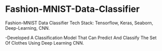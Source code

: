 # Fashion-MNIST-Data-Classifier
Fashion-MNIST Data Classifier Tech Stack: Tensorflow, Keras, Seaborn, Deep-Learning, CNN.

-Developed A Classification Model That Can Predict And Classify The Set Of Clothes Using Deep Learning CNN.
